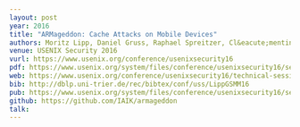 ```yaml
---
layout: post
year: 2016
title: "ARMageddon: Cache Attacks on Mobile Devices"
authors: Moritz Lipp, Daniel Gruss, Raphael Spreitzer, Cl&eacute;mentine Maurice, Stefan Mangard
venue: USENIX Security 2016
vurl: https://www.usenix.org/conference/usenixsecurity16
pdf: https://www.usenix.org/system/files/conference/usenixsecurity16/sec16_paper_lipp.pdf
web: https://www.usenix.org/conference/usenixsecurity16/technical-sessions/presentation/lipp
bib: http://dblp.uni-trier.de/rec/bibtex/conf/uss/LippGSMM16
pub: https://www.usenix.org/system/files/conference/usenixsecurity16/sec16_paper_lipp.pdf
github: https://github.com/IAIK/armageddon
talk: 
---
```


